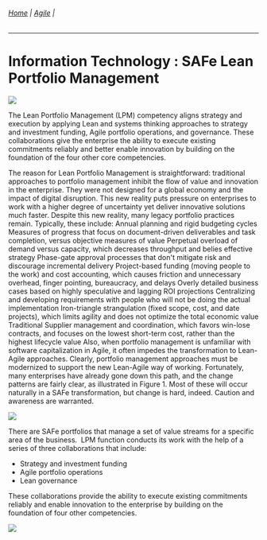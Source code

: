 ###### [Home](https://github.com/RyKaj/Documentation/blob/master/README.md) | [Agile](https://github.com/RyKaj/Documentation/tree/master/Agile/README.md) |
------------

Information Technology : SAFe Lean Portfolio Management 
=======================================================


<kbd>![](https://lm2jj13uhv2157rey3v60xm8-wpengine.netdna-ssl.com/wp-content/uploads/2019/09/Keystone-LPM-WEB-1.png)

The Lean Portfolio Management (LPM) competency aligns strategy and
execution by applying Lean and systems thinking approaches to strategy
and investment funding, Agile portfolio operations, and governance.
These collaborations give the enterprise the ability to execute existing
commitments reliably and better enable innovation by building on the
foundation of the four other core competencies.

The reason for Lean Portfolio Management is straightforward: traditional
approaches to portfolio management inhibit the flow of value and
innovation in the enterprise. They were not designed for a global
economy and the impact of digital disruption. This new reality puts
pressure on enterprises to work with a higher degree of uncertainty yet
deliver innovative solutions much faster. Despite this new reality, many
legacy portfolio practices remain. Typically, these include: Annual
planning and rigid budgeting cycles Measures of progress that focus on
document-driven deliverables and task completion, versus objective
measures of value Perpetual overload of demand versus capacity, which
decreases throughput and belies effective strategy Phase-gate approval
processes that don't mitigate risk and discourage incremental delivery
Project-based funding (moving people to the work) and cost accounting,
which causes friction and unnecessary overhead, finger pointing,
bureaucracy, and delays Overly detailed business cases based on highly
speculative and lagging ROI projections Centralizing and developing
requirements with people who will not be doing the actual implementation
Iron-triangle strangulation (fixed scope, cost, and date projects),
which limits agility and does not optimize the total economic value
Traditional Supplier management and coordination, which favors win-lose
contracts, and focuses on the lowest short-term cost, rather than the
highest lifecycle value Also, when portfolio management is unfamiliar
with software capitalization in Agile, it often impedes the
transformation to Lean-Agile approaches. Clearly, portfolio management
approaches must be modernized to support the new Lean-Agile way of
working. Fortunately, many enterprises have already gone down this path,
and the change patterns are fairly clear, as illustrated in Figure 1.
Most of these will occur naturally in a SAFe transformation, but change
is hard, indeed. Caution and awareness are warranted.

<kbd>![](https://www.scaledagileframework.com/wp-content/uploads/2018/04/Extend-the-Portfolio_F01_WP.png)

There are SAFe portfolios that manage a set of value streams for a
specific area of the business.  LPM function conducts its work with the
help of a series of three collaborations that include:

-   Strategy and investment funding
-   Agile portfolio operations
-   Lean governance

These collaborations provide the ability to execute existing commitments
reliably and enable innovation to the enterprise by building on the
foundation of four other competencies.

<kbd>![](https://www.guru99.com/images/8-2016/090116_0956_WhatisScale3.png)








